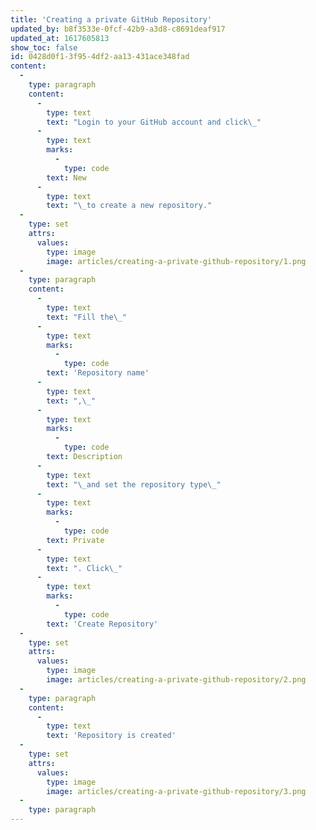 ```yaml
---
title: 'Creating a private GitHub Repository'
updated_by: b8f3533e-0fcf-42b9-a3d8-c8691deaf917
updated_at: 1617605813
show_toc: false
id: 0428d0f1-3f95-4df2-aa13-431ace348fad
content:
  -
    type: paragraph
    content:
      -
        type: text
        text: "Login to your GitHub account and click\_"
      -
        type: text
        marks:
          -
            type: code
        text: New
      -
        type: text
        text: "\_to create a new repository."
  -
    type: set
    attrs:
      values:
        type: image
        image: articles/creating-a-private-github-repository/1.png
  -
    type: paragraph
    content:
      -
        type: text
        text: "Fill the\_"
      -
        type: text
        marks:
          -
            type: code
        text: 'Repository name'
      -
        type: text
        text: ",\_"
      -
        type: text
        marks:
          -
            type: code
        text: Description
      -
        type: text
        text: "\_and set the repository type\_"
      -
        type: text
        marks:
          -
            type: code
        text: Private
      -
        type: text
        text: ". Click\_"
      -
        type: text
        marks:
          -
            type: code
        text: 'Create Repository'
  -
    type: set
    attrs:
      values:
        type: image
        image: articles/creating-a-private-github-repository/2.png
  -
    type: paragraph
    content:
      -
        type: text
        text: 'Repository is created'
  -
    type: set
    attrs:
      values:
        type: image
        image: articles/creating-a-private-github-repository/3.png
  -
    type: paragraph
---
```

